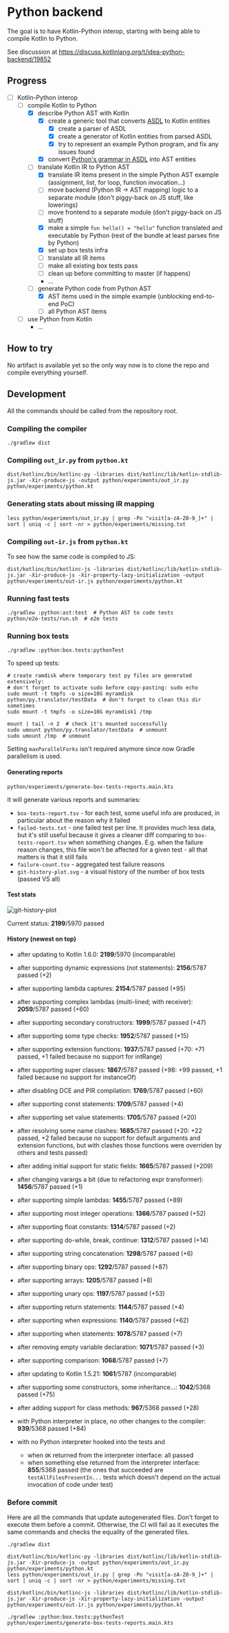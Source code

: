 # Python backend

The goal is to have Kotlin-Python interop, starting with being able to compile Kotlin to Python.

See discussion at https://discuss.kotlinlang.org/t/idea-python-backend/19852

## Progress

- [ ] Kotlin-Python interop
  - [ ] compile Kotlin to Python
    - [x] describe Python AST with Kotlin
      - [x] create a generic tool that converts [ASDL](https://www.usenix.org/legacy/publications/library/proceedings/dsl97/full_papers/wang/wang.pdf) to Kotlin entities
        - [x] create a parser of ASDL
        - [x] create a generator of Kotlin entities from parsed ASDL
        - [x] try to represent an example Python program, and fix any issues found
      - [x] convert [Python's grammar in ASDL](https://github.com/python/cpython/blob/master/Parser/Python.asdl) into AST entities
    - [ ] translate Kotlin IR to Python AST
      - [x] translate IR items present in the simple Python AST example (assignment, list, for loop, function invocation...)
      - [ ] move backend (Python IR -> AST mapping) logic to a separate module (don't piggy-back on JS stuff, like lowerings)
      - [ ] move frontend to a separate module (don't piggy-back on JS stuff)
      - [x] make a simple `fun hello() = "hello"` function translated and executable by Python (rest of the bundle at least parses fine by Python)
      - [x] set up box tests infra
      - [ ] translate all IR items
      - [ ] make all existing box tests pass
      - [ ] clean up before committing to master (if happens)
      - ...
    - [ ] generate Python code from Python AST
      - [x] AST items used in the simple example (unblocking end-to-end PoC)
      - [ ] all Python AST items
  - [ ] use Python from Kotlin
    - ...

## How to try

No artifact is available yet so the only way now is to clone the repo and compile everything yourself.

## Development

All the commands should be called from the repository root.

### Compiling the compiler

```shell script
./gradlew dist
```

### Compiling `out_ir.py` from `python.kt`

```shell script
dist/kotlinc/bin/kotlinc-py -libraries dist/kotlinc/lib/kotlin-stdlib-js.jar -Xir-produce-js -output python/experiments/out_ir.py python/experiments/python.kt
```

### Generating stats about missing IR mapping

```shell script
less python/experiments/out_ir.py | grep -Po "visit[a-zA-Z0-9_]+" | sort | uniq -c | sort -nr > python/experiments/missing.txt
```

### Compiling `out-ir.js` from `python.kt`

To see how the same code is compiled to JS:

```shell script
dist/kotlinc/bin/kotlinc-js -libraries dist/kotlinc/lib/kotlin-stdlib-js.jar -Xir-produce-js -Xir-property-lazy-initialization -output python/experiments/out-ir.js python/experiments/python.kt
```

### Running fast tests

```shell script
./gradlew :python:ast:test  # Python AST to code tests
python/e2e-tests/run.sh  # e2e tests
```

### Running box tests

```shell script
./gradlew :python:box.tests:pythonTest
```

To speed up tests:

```shell script
# create ramdisk where temporary test py files are generated extensively:
# don't forget to activate sudo before copy-pasting: sudo echo
sudo mount -t tmpfs -o size=10G myramdisk python/py.translator/testData  # don't forget to clean this dir sometimes
sudo mount -t tmpfs -o size=10G myramdisk1 /tmp

mount | tail -n 2  # check it's mounted successfully
sudo umount python/py.translator/testData  # unmount
sudo umount /tmp  # unmount
```

Setting `maxParallelForks` isn't required anymore since now Gradle parallelism is used.

#### Generating reports

```shell script
python/experiments/generate-box-tests-reports.main.kts
```

It will generate various reports and summaries:
* `box-tests-report.tsv` - for each test, some useful info are produced, in particular about the reason why it failed
* `failed-tests.txt` - one failed test per line. It provides much less data, but it's still useful because it gives
   a cleaner diff comparing to `box-tests-report.tsv` when something changes. E.g. when the failure reason changes,
   this file won't be affected for a given test - all that matters is that it still fails
* `failure-count.tsv` - aggregated test failure reasons
* `git-history-plot.svg` - a visual history of the number of box tests (passed VS all)

#### Test stats

![git-history-plot](experiments/git-history-plot.svg)

Current status: **2199**/5970 passed

#### History (newest on top)

* after updating to Kotlin 1.6.0: **2199**/5970 (incomparable)

* after supporting dynamic expressions (not statements): **2156**/5787 passed (+2)

* after supporting lambda captures: **2154**/5787 passed (+95)

* after supporting complex lambdas (multi-lined; with receiver): **2059**/5787 passed (+60)

* after supporting secondary constructors: **1999**/5787 passed (+47)

* after supporting some type checks: **1952**/5787 passed (+15)

* after supporting extension functions: **1937**/5787 passed (+70: +71 passed, +1 failed because no support for intRange)

* after supporting super classes: **1867**/5787 passed (+98: +99 passed, +1 failed because no support for instanceOf)

* after disabling DCE and PIR compilation: **1769**/5787 passed (+60)

* after supporting const statements: **1709**/5787 passed (+4)

* after supporting set value statements: **1705**/5787 passed (+20)

* after resolving some name clashes: **1685**/5787 passed (+20: +22 passed, +2 failed because no support for default arguments and extension functions, but with clashes those functions were overriden by others and tests passed)

* after adding initial support for static fields: **1665**/5787 passed (+209)

* after changing varargs a bit (due to refactoring expr transformer): **1456**/5787 passed (+1)

* after supporting simple lambdas: **1455**/5787 passed (+89)

* after supporting most integer operations: **1366**/5787 passed (+52)
  
* after supporting float constants: **1314**/5787 passed (+2)

* after supporting do-while, break, continue: **1312**/5787 passed (+14)

* after supporting string concatenation: **1298**/5787 passed (+6)

* after supporting binary ops: **1292**/5787 passed (+87)

* after supporting arrays: **1205**/5787 passed (+8)

* after supporting unary ops: **1197**/5787 passed (+53)

* after supporting return statements: **1144**/5787 passed (+4)

* after supporting when expressions: **1140**/5787 passed (+62)

* after supporting when statements: **1078**/5787 passed (+7)

* after removing empty variable declaration: **1071**/5787 passed (+3)
  
* after supporting comparison: **1068**/5787 passed (+7)

* after updating to Kotlin 1.5.21: **1061**/5787 (incomparable)

* after supporting some constructors, some inheritance...: **1042**/5368 passed (+75)

* after adding support for class methods: **967**/5368 passed (+28)

* with Python interpreter in place, no other changes to the compiler: **939**/5368 passed (+84)

* with no Python interpreter hooked into the tests and
  * when `OK` returned from the interpreter interface: all passed
  * when something else returned from the interpreter interface: **855**/5368 passed
    (the ones that succeeded are `testAllFilesPresentIn...` tests which doesn't depend on the actual invocation of code under test)

### Before commit

Here are all the commands that update autogenerated files. Don't forget to execute them before a commit. Otherwise, the CI will fail as it executes the same commands and checks the equality of the generated files.

```shell script
./gradlew dist

dist/kotlinc/bin/kotlinc-py -libraries dist/kotlinc/lib/kotlin-stdlib-js.jar -Xir-produce-js -output python/experiments/out_ir.py python/experiments/python.kt
less python/experiments/out_ir.py | grep -Po "visit[a-zA-Z0-9_]+" | sort | uniq -c | sort -nr > python/experiments/missing.txt

dist/kotlinc/bin/kotlinc-js -libraries dist/kotlinc/lib/kotlin-stdlib-js.jar -Xir-produce-js -Xir-property-lazy-initialization -output python/experiments/out-ir.js python/experiments/python.kt

./gradlew :python:box.tests:pythonTest
python/experiments/generate-box-tests-reports.main.kts
```
